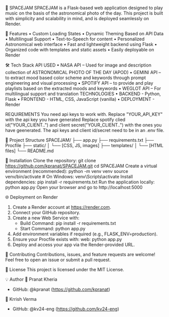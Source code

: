 🚀 SPACEJAM
SPACEJAM is a Flask-based web application designed to play music on the basis of the astronomical photo of the day. This project is built with simplicity and scalability in mind, and is deployed seamlessly on Render.

🌟 Features
• Custom Loading States
• Dynamic Theming Based on API Data
• Multilingual Support
• Text-to-Speech for content
• Personalized Astronomical web interface
• Fast and lightweight backend using Flask
• Organized code with templates and static assets
• Easily deployable on Render

🛠️ Tech Stack
API USED
• NASA API – Used for image and description collection of ASTRONOMICAL PHOTO OF THE DAY (APOD)
• GEMINI API – to extract mood based color scheme and keywords through prompt engineering and visual processing
• SPOTIFY API – to provide and play playlists based on the extracted moods and keywords
• WEGLOT API – For multilingual support and translation
TECHNOLOGIES
• BACKEND - Python, Flask
• FRONTEND - HTML, CSS, JavaScript (vanilla)
• DEPLOYMENT - Render

REQUIREMENTS
You need api keys to work with. Replace "YOUR_API_KEY" with the api key you have generated
Replace spotify clied id("YOUR_CLIENT..") and client secret("YOUR_CLIENT..") with the ones you have geenerated. The api keys and client id/secret need to be in an .env file.

📁 Project Structure
SPACEJAM/
├── app.py
├── requirements.txt
├── Procfile
├── static/
│   └── [CSS, JS, images]
├── templates/
│   └── [HTML files]
└── README.md

🚀 Installation
Clone the repository:
git clone https://github.com/kpranat/SPACEJAM.git
cd SPACEJAM
Create a virtual environment (recommended):
python -m venv venv
source venv/bin/activate  # On Windows: venv\Scripts\activate
Install dependencies:
pip install -r requirements.txt
Run the application locally:
python app.py
Open your browser and go to http://localhost:5000

🌐 Deployment on Render
1. Create a Render account at https://render.com.
2. Connect your GitHub repository.
3. Create a new Web Service with:
   - Build Command: pip install -r requirements.txt
   - Start Command: python app.py
4. Add environment variables if required (e.g., FLASK_ENV=production).
5. Ensure your Procfile exists with: web: python app.py
6. Deploy and access your app via the Render-provided URL.

🤝 Contributing
Contributions, issues, and feature requests are welcome! Feel free to open an issue or submit a pull request.

📜 License
This project is licensed under the MIT License.

💡 Author
👤 Pranat Kheria
- GitHub: @kpranat (https://github.com/kpranat)

👤 Krrish Verma
- GitHub: @kv24-eng (https://github.com/kv24-eng)
